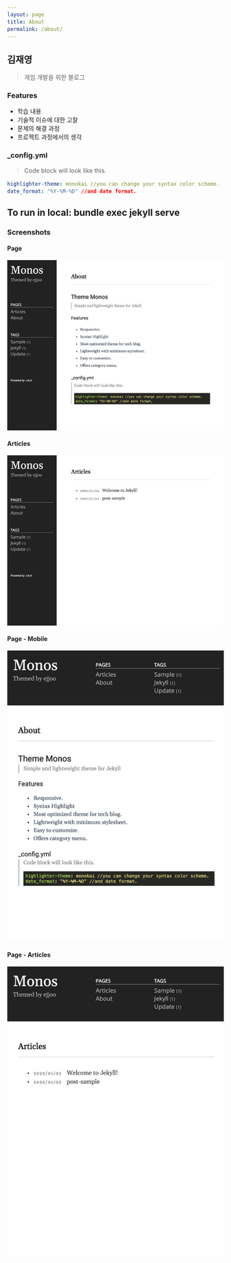 ```yaml
---
layout: page
title: About
permalink: /about/
---
```


## 김재영
> 게임 개발을 위한 블로그

### Features
- 학습 내용
- 기술적 이슈에 대한 고찰
- 문제의 해결 과정
- 프로젝트 과정에서의 생각


### _config.yml
> Code block will look like this.
```yml
highlighter-theme: monokai //you can change your syntax color scheme.
date_format: "%Y-%M-%D" //and date format.
```
## To run in local: bundle exec jekyll serve

### Screenshots
#### Page
![alt text](/public/img/screenshot-1.png)
#### Articles
![alt text](/public/img/screenshot-2.png)
#### Page - Mobile
![alt text](/public/img/screenshot-m1.png)
#### Page - Articles
![alt text](/public/img/screenshot-m2.png)
